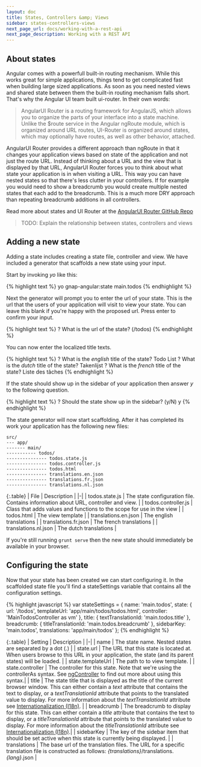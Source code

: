 ```yaml
---
layout: doc
title: States, Controllers &amp; Views
sidebar: states-controllers-views
next_page_url: docs/working-with-a-rest-api
next_page_description: Working with a REST API
---
```


## About states

Angular comes with a powerfull built-in routing mechanism. While this works great for simple applications, things tend to get complicated fast when building large sized applications. As soon as you need nested views and shared state between them the built-in routing mechanism falls short. That's why the Angular UI team built ui-router. In their own words:

> AngularUI Router is a routing framework for AngularJS, which allows you to organize the parts of your interface into a state machine. Unlike the $route service in the Angular ngRoute module, which is organized around URL routes, UI-Router is organized around states, which may optionally have routes, as well as other behavior, attached.

AngularUI Router provides a different approach than ngRoute in that it changes your application views based on state of the application and not just the route URL. Instead of thinking about a URL and the view that is displayed by that URL, AngularUI Router forces you to think about what state your application is in when visiting a URL. This way you can have nested states so that there's less clutter in your controllers. If for example you would need to show a breadcrumb you would create multiple nested states that each add to the breadcrumb. This is a much more DRY approach than repeating breadcrumb additions in all controllers.

Read more about states and UI Router at the [AngularUI Router GitHub Repo](https://github.com/angular-ui/ui-router)

> TODO: Explain the relationship between states, controllers and views

## Adding a new state

Adding a state includes creating a state file, controller and view. We have included a generator that scaffolds a new state using your input.

Start by invoking *yo* like this:

{% highlight text %}
yo gnap-angular:state main.todos
{% endhighlight %}

Next the generator will prompt you to enter the url of your state. This is the url that the users of your application will visit to view your state. You can leave this blank if you're happy with the proposed url. Press enter to confirm your input.

{% highlight text %}
? What is the url of the state? (/todos)
{% endhighlight %}

You can now enter the localized title texts.

{% highlight text %}
? What is the *english* title of the state? Todo List
? What is the *dutch* title of the state? Takenlijst
? What is the *french* title of the state? Liste des tâches
{% endhighlight %}

If the state should show up in the sidebar of your application then answer *y* to the following question.

{% highlight text %}
? Should the state show up in the sidebar? (y/N) y
{% endhighlight %}

The state generator will now start scaffolding. After it has completed its work your application has the following new files:

    src/
    --- app/
    ------- main/
    ----------- todos/
    --------------- todos.state.js
    --------------- todos.controller.js
    --------------- todos.html
    --------------- translations.en.json
    --------------- translations.fr.json
    --------------- translations.nl.json

{:.table}
| File | Description |
|-|
| todos.state.js | The state configuration file. Contains information about URL, controller and view. |
| todos.controller.js | Class that adds values and functions to the scope for use in the view |
| todos.html | The view template |
| translations.en.json | The english translations |
| translations.fr.json | The french translations |
| translations.nl.json | The dutch translations |

If you're still running `grunt serve` then the new state should immediately be available in your browser.

## Configuring the state

Now that your state has been created we can start configuring it. In the scaffolded state file you'll find a stateSettings variable that contains all the configuration settings.

{% highlight javascript %}
var stateSettings = {
    name: 'main.todos',
    state: {
        url: '/todos',
        templateUrl: 'app/main/todos/todos.html',
        controller: 'MainTodosController as vm'
    },
    title: {
        textTranslationId: 'main.todos.title'
    },
    breadcrumb: {
        titleTranslationId: 'main.todos.breadcrumb'
    },
    sidebarKey: 'main.todos',
    translations: 'app/main/todos'
};
{% endhighlight %}

{:.table}
| Setting | Description |
|-|
| name | The state name. Nested states are separated by a dot (.) |
| state.url | The URL that this state is located at. When users browse to this URL in your application, the state (and its parent states) will be loaded. |
| state.templateUrl | The path to to view template. |
| state.controller | The controller for this state. Note that we're using the controllerAs syntax. See [ngController](https://docs.angularjs.org/api/ng/directive/ngController) to find out more about using this syntax.|
| title | The state title that is displayed as the title of the current browser window. This can either contain a *text* attribute that contains the text to display, or a  *textTranslationId* attribute that points to the translated value to display. For more information about the *textTranslationId* attribute see [Internationalization (I18n)](/internationalization). |
| breadcrumb | The breadcrumb to display for this state. This can either contain a *title* attribute that contains the text to display, or a  *titleTranslationId* attribute that points to the translated value to display. For more information about the *titleTranslationId* attribute see [Internationalization (I18n)](/internationalization).|
| sidebarKey | The key of the sidebar item that should be set active when this state is currently being displayed. |
| translations | The base url of the translation files. The URL for a specific translation file is constructed as follows: *{translations}*/translations.*{lang}*.json |
